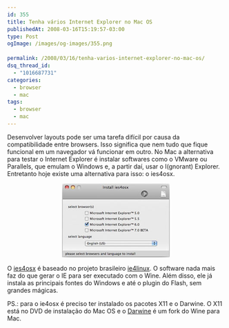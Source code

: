 ```yaml
---
id: 355
title: Tenha vários Internet Explorer no Mac OS
publishedAt: 2008-03-16T15:19:57-03:00
type: Post
ogImage: /images/og-images/355.png

permalink: /2008/03/16/tenha-varios-internet-explorer-no-mac-os/
dsq_thread_id:
  - "1016687731"
categories:
  - browser
  - mac
tags:
  - browser
  - mac
---
```

Desenvolver layouts pode ser uma tarefa difícil por causa da compatibilidade entre browsers. Isso significa que nem tudo que fique funcional em um navegador vá funcionar em outro. No Mac a alternativa para testar o Internet Explorer é instalar softwares como o VMware ou Parallels, que emulam o Windows e, a partir daí, usar o I(gnorant) Explorer. Entretanto hoje existe uma alternativa para isso: o ies4osx.

<center>
  <img src='/wp-content/uploads/2008/03/i_3.jpg' alt='ies4osx no Leopard' />
</center>

O [ies4osx](http://www.kronenberg.org/ies4osx/) é baseado no projeto brasileiro [ie4linux](http://www.tatanka.com.br/ies4linux). O software nada mais faz do que gerar o IE para ser executado com o Wine. Além disso, ele já instala as principais fontes do Windows e até o plugin do Flash, sem grandes mágicas.

PS.: para o ie4osx é preciso ter instalado os pacotes X11 e o Darwine. O X11 está no DVD de instalação do Mac OS e o [Darwine](http://www.kronenberg.org/darwine/) é um fork do Wine para Mac.
